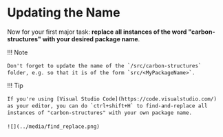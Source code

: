 # Updating the Name

Now for your first major task: **replace all instances of the word "carbon-structures" with your desired package name**.

!!! Note

    Don't forget to update the name of the `/src/carbon-structures` folder, e.g. so that it is of the form `src/<MyPackageName>`.

!!! Tip

    If you're using [Visual Studio Code](https://code.visualstudio.com/) as your editor, you can do `ctrl+shift+H` to find-and-replace all instances of "carbon-structures" with your own package name.

    ![](../media/find_replace.png)
